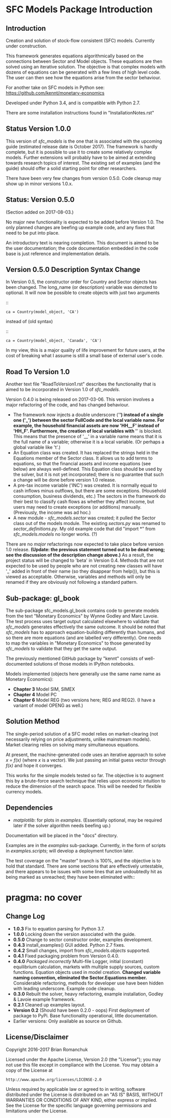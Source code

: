 SFC Models Package Introduction
===============================

Introduction
------------

Creation and solution of stock-flow consistent (SFC) models. Currently under construction.

This framework generates equations algorithmically based on the connections between Sector and
Model objects. These equations are then solved using an iterative solution. The objective is that
complex models with dozens of equations can be generated with a few lines of high level code. The
user can then see how the equations arise from the sector behaviour.

For another take on SFC models in Python see: https://github.com/kennt/monetary-economics

Developed under Python 3.4, and is compatible with Python 2.7.

There are some installation instructions found in "InstallationNotes.rst"

Status Version 1.0.0
--------------------

This version of *sfc_models* is the one that is associated with the upcoming guide (estimated
release date is October 2017). The framework is hardly complete, but it is possible to use
it to create some relatively complex models. Further extensions will probably have to be
aimed at extending towards research topics of interest. The existing set of examples (and
the guide) should offer a solid starting point for other researchers.

There have been very few changes from version 0.5.0. Code cleanup may show up in minor
versions 1.0.x.

Status: Version 0.5.0
---------------------

(Section added on 2017-08-03.)

No major new functionality is expected to be added before Version 1.0. The only planned changes are beefing up
example code, and any fixes that need to be put into place.

An introductory text is nearing completion. This document is aimed to be the user documentation; the code documentation
embedded in the code base is just reference and implementation details.

Version 0.5.0 Description Syntax Change
---------------------------------------

In Version 0.5, the constructor order for Country and Sector objects has been changed.
The long_name (or description) variable was demoted to optional. It will now
be possible to create objects with just two arguments

::

    ca = Country(model_object, 'CA')

instead of (old syntax)

::

    ca = Country(model_object, 'Canada', 'CA')

In my view, this is a major quality of life improvement for future users, at the cost of breaking
what I assume is still a small base of external user's code.

Road To Version 1.0
-------------------

Another text file "RoadToVersion1.rst" describes the functionality that is aimed to be
incorporated in Version 1.0 of *sfc_models*.

Version 0.4.0 is being released on 2017-03-06. This version
involves a major refactoring of the code, and has changed behaviour.

- The framework now injects a double underscore ('__') instead of a single one ('_') between
  the sector FullCode and the local variable name. For example, the household financial assets
  are now 'HH__F' instead of 'HH_F'. Furthermore, the creation of local variables with '__' is
  blocked. This means that the presence of '__' in a variable name means that it is the full name
  of a variable; otherwise it is a local variable. (Or perhaps a global variable like 't'.)
- An Equation class was created. It has replaced the strings held in the Equations member of
  the Sector class. It allows us to add terms to equations, so that the financial assets and
  income equations (see below) are always well-defined. This Equation class should be used by
  the solver, but it is not yet incorporated; there is no guarantee that such a change will be
  done before version 1.0 release.
- A pre-tax income variable ('INC') was created. It is normally equal to cash inflows minus
  outflows, but there are some exceptions. (Household consumption, business dividends, etc.)
  The sectors in the framework do their best to classify cash flows as whether they affect income,
  but users may need to create exceptions (or additions) manually. (Previously, the income was
  ad hoc.)
- A new module - *sfc_models.sector* was created; it pulled the Sector class out of the models
  module. The existing *sectors.py* was renamed to *sector_definitions.py*. My old
  example code that did "import \*" from *sfc_models.models* no longer works. (?)

There are no *major* refactorings now expected to take place before version 1.0 release.
**(Update: the previous statement turned out to be dead wrong; see the discussion of
the description change above.)** As a result, the project status will be changed to
'beta' in Version 0.4. Methods that are not expected to be used by people who are not
creating new classes will have '_' added in front of their name (so they disappear from
help()), but this is viewed as acceptable. Otherwise, variables and methods will only be
renamed if they are obviously not following a standard pattern.

Sub-package: gl_book
--------------------

The sub-package sfc_models.gl_book contains code to generate models from the text "Monetary Economics"
by Wynne Godley and Marc Lavoie. The test process uses target output calculated elsewhere to
validate that *sfc_models* generates effectively the same outcome. It should be noted that
*sfc_models* has to approach equation-building differently than humans, and so there are more
equations (and are labelled very differently). One needs to map the variables in "Monetary Economics"
to those generated by *sfc_models* to validate that they get the same output.

The previously mentioned GitHub package by "kennt" consists of well-documented solutions of those models in IPython
notebooks.

Models implemented (objects here generally use the same name name as Monetary Economics):

- **Chapter 3** Model SIM, SIMEX
- **Chapter 4** Model PC
- **Chapter 6** Model REG (two versions here; REG and REG2). (I have a variant of model OPENG as well.)

Solution Method
---------------

The single-period solution of a SFC model relies on market-clearing (not necessarily relying on price adjustments,
unlike mainstream models). Market clearing relies on solving many simultaneous equations.

At present, the machine-generated code uses an iterative approach to solve *x = f(x)* (where *x* is a vector).
We just passing an initial guess vector through *f(x)* and hope it converges.

This works for the simple models tested so far. The objective is to augment this by a brute-force search technique that
relies upon economic intuition to reduce the dimension of the search space. This will be needed for flexible
currency models.

Dependencies
------------

- *matplotlib*: for plots in *examples*. (Essentially optional, may be required later
  if the solver algorithm needs beefing up.)

Documentation will be placed in the "docs" directory.

Examples are in the *examples* sub-package. Currently, in the form of scripts in *examples.scripts*; will develop a
deployment function later.

The test coverage on the "master" branch is 100%, and the objective is to hold that standard. There are some
sections that are effectively untestable, and there appears to be issues with some lines that are undoubtedly hit
as being marked as unreached; they have been eliminated with::
#  pragma: no cover

Change Log
----------

- **1.0.3** Fix to equation parsing for Python 3.7.
- **1.0.0** Locking down the version associated with the guide.
- **0.5.0** Change to sector constructor order, examples development.
- **0.4.3** install_examples() GUI added. Python 2.7 fixes.
- **0.4.2** Small changes, import from *sfc_models.objects* supported.
- **0.4.1** Fixed packaging problem from Version 0.4.0.
- **0.4.0** *Packaged incorrectly* Multi-file Logger, initial (constant) equilibrium calculation, markets
  with multiple supply sources, custom functions. Equation objects used in model creation.
  **Changed variable naming convention, eliminated the Sector.Equations member.** Considerable
  refactoring, methods for developer use have been hidden with leading underscore. Example code
  cleanup.
- **0.3.0** Rebuilt the solver, heavy refactoring, example installation, Godley & Lavoie example framework.
- **0.2.1** Cleaned up examples layout.
- **Version 0.2**  (Should have been 0.2.0 - oops)
  First deployment of package to PyPi. Base functionality operational, little documentation.
- Earlier versions: Only available as source on Github.


License/Disclaimer
------------------

Copyright 2016-2017 Brian Romanchuk

Licensed under the Apache License, Version 2.0 (the "License");
you may not use this file except in compliance with the License.
You may obtain a copy of the License at

    http://www.apache.org/licenses/LICENSE-2.0

Unless required by applicable law or agreed to in writing, software
distributed under the License is distributed on an "AS IS" BASIS,
WITHOUT WARRANTIES OR CONDITIONS OF ANY KIND, either express or implied.
See the License for the specific language governing permissions and
limitations under the License.